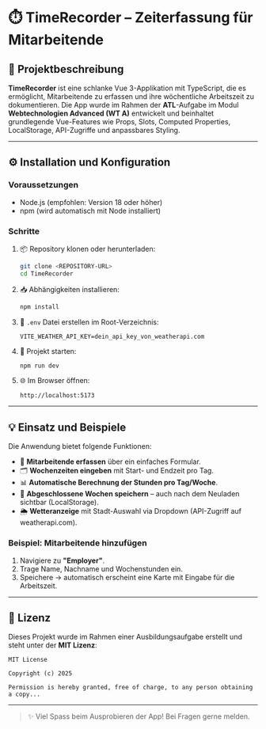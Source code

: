 # ⏱️ TimeRecorder – Zeiterfassung für Mitarbeitende

## 📘 Projektbeschreibung

**TimeRecorder** ist eine schlanke Vue 3-Applikation mit TypeScript, die es ermöglicht, Mitarbeitende zu erfassen und ihre wöchentliche Arbeitszeit zu dokumentieren. Die App wurde im Rahmen der **ATL**-Aufgabe im Modul **Webtechnologien Advanced (WT A)** entwickelt und beinhaltet grundlegende Vue-Features wie Props, Slots, Computed Properties, LocalStorage, API-Zugriffe und anpassbares Styling.

---

## ⚙️ Installation und Konfiguration

### Voraussetzungen

- Node.js (empfohlen: Version 18 oder höher)
- npm (wird automatisch mit Node installiert)

### Schritte

1. 📦 Repository klonen oder herunterladen:
   ```bash
   git clone <REPOSITORY-URL>
   cd TimeRecorder
   ```

2. 📥 Abhängigkeiten installieren:
   ```bash
   npm install
   ```

3. 🔑 `.env` Datei erstellen im Root-Verzeichnis:
   ```env
   VITE_WEATHER_API_KEY=dein_api_key_von_weatherapi.com
   ```

4. 🚀 Projekt starten:
   ```bash
   npm run dev
   ```

5. 🌐 Im Browser öffnen:
   ```
   http://localhost:5173
   ```

---

## 💡 Einsatz und Beispiele

Die Anwendung bietet folgende Funktionen:

- 👤 **Mitarbeitende erfassen** über ein einfaches Formular.
- 🗂️ **Wochenzeiten eingeben** mit Start- und Endzeit pro Tag.
- 📊 **Automatische Berechnung der Stunden pro Tag/Woche**.
- 🧾 **Abgeschlossene Wochen speichern** – auch nach dem Neuladen sichtbar (LocalStorage).
- 🌦️ **Wetteranzeige** mit Stadt-Auswahl via Dropdown (API-Zugriff auf weatherapi.com).

### Beispiel: Mitarbeitende hinzufügen
1. Navigiere zu **"Employer"**.
2. Trage Name, Nachname und Wochenstunden ein.
3. Speichere → automatisch erscheint eine Karte mit Eingabe für die Arbeitszeit.

---

## 📄 Lizenz

Dieses Projekt wurde im Rahmen einer Ausbildungsaufgabe erstellt und steht unter der **MIT Lizenz**:

```
MIT License

Copyright (c) 2025

Permission is hereby granted, free of charge, to any person obtaining a copy...
```

---

> ✨ Viel Spass beim Ausprobieren der App! Bei Fragen gerne melden.
